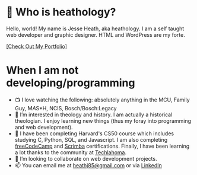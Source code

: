 # 👋 Who is heathology?

Hello, world! My name is Jesse Heath, aka heathology. I am a self taught web developer and graphic designer. HTML and WordPress are my forte.  

<a href="https://www.behance.net/heathj85" target="_blank">[Check Out My Portfolio]</a> 

# When I am not developing/programming
- :tv: I love watching the following: absolutely anything in the MCU, Family Guy, M*A*S*H, NCIS, Bosch/Bosch:Legacy
- 👀 I’m interested in theology and history. I am actually a historical theologian. I enjoy learning new things (thus my foray into programming and web development).
- 🌱 I have been completing Harvard's CS50 course which includes studying C, Python, SQL, and Javascript. I am also completing <a href="https://www.freecodecamp.org/">freeCodeCamp</a> and <a href="https://scrimba.com/">Scrimba</a> certifications. Finally, I have been learning a lot thanks to the community at <a href="https://www.techlahoma.org/">Techlahoma</a>.
- 💞️ I’m looking to collaborate on web development projects.
- 📫 You can email me at heathj85@gmail.com or via <a href="https://www.linkedin.com/in/jesse-heath-60382122/">LinkedIn</a>

<!---
heathology/heathology is a ✨ special ✨ repository because its `README.md` (this file) appears on your GitHub profile.
You can click the Preview link to take a look at your changes.
--->
